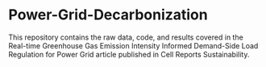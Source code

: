# Power-Grid-Decarbonization
This repository contains the raw data, code, and results covered in the Real-time Greenhouse Gas Emission Intensity Informed Demand-Side Load Regulation for Power Grid article published in Cell Reports Sustainability. 
